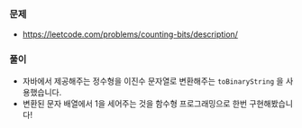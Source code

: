 ### 문제
- https://leetcode.com/problems/counting-bits/description/
### 풀이

- 자바에서 제공해주는 정수형을 이진수 문자열로 변환해주는 `toBinaryString` 을 사용했습니다.
- 변환된 문자 배열에서 1을 세어주는 것을 함수형 프로그래밍으로 한번 구현해봤습니다!